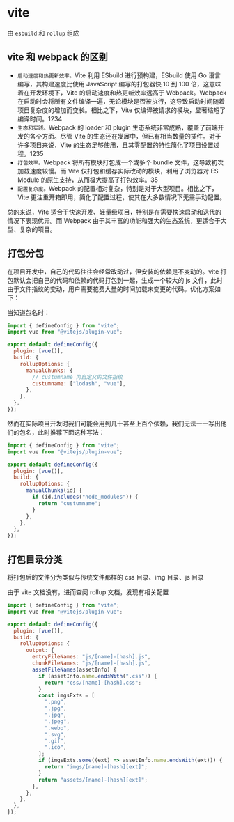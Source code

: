 # vite

由 `esbuild` 和 `rollup` 组成

## vite 和 webpack 的区别

- `启动速度和热更新效率。`Vite 利用 ESbuild 进行预构建，ESbuild 使用 Go 语言 编写，其构建速度比使用 JavaScript 编写的打包器快 10 到 100 倍，这意味着在开发环境下，Vite 的启动速度和热更新效率远高于 Webpack。Webpack 在启动时会将所有文件编译一遍，无论模块是否被执行，这导致启动时间随着项目复杂度的增加而变长。相比之下，Vite 仅编译被请求的模块，显著缩短了编译时间。1234
- `生态和实践。`Webpack 的 loader 和 plugin 生态系统非常成熟，覆盖了前端开发的各个方面。尽管 Vite 的生态还在发展中，但已有相当数量的插件。对于许多项目来说，Vite 的生态足够使用，且其零配置的特性简化了项目设置过程。1235
- `打包效率。`Webpack 将所有模块打包成一个或多个 bundle 文件，这导致初次加载速度较慢。而 Vite 仅打包和缓存实际改动的模块，利用了浏览器对 ES Module 的原生支持，从而极大提高了打包效率。35
- `配置复杂度。`Webpack 的配置相对复杂，特别是对于大型项目。相比之下，Vite 更注重开箱即用，简化了配置过程，使其在大多数情况下无需手动配置。

总的来说，Vite 适合于快速开发、轻量级项目，特别是在需要快速启动和迭代的情况下表现优异。而 Webpack 由于其丰富的功能和强大的生态系统，更适合于大型、复杂的项目。

## 打包分包

在项目开发中，自己的代码往往会经常改动过，但安装的依赖是不变动的。vite 打包默认会把自己的代码和依赖的代码打包到一起，生成一个较大的 js 文件，此时由于文件指纹的变动，用户需要花费大量的时间加载未变更的代码。优化方案如下：

当知道包名时：

```js
import { defineConfig } from "vite";
import vue from "@vitejs/plugin-vue";

export default defineConfig({
  plugin: [vue()],
  build: {
    rollupOptions: {
      manualChunks: {
        // custumname 为自定义的文件指纹
        custumname: ["lodash", "vue"],
      },
    },
  },
});
```

然而在实际项目开发时我们可能会用到几十甚至上百个依赖，我们无法一一写出他们的包名，此时推荐下面这种写法：

```js
import { defineConfig } from "vite";
import vue from "@vitejs/plugin-vue";

export default defineConfig({
  plugin: [vue()],
  build: {
    rollupOptions: {
      manualChunks(id) {
        if (id.includes("node_modules")) {
          return "custumname";
        }
      },
    },
  },
});
```

## 打包目录分类

将打包后的文件分为类似与传统文件那样的 css 目录、img 目录、js 目录

由于 vite 文档没有，进而查阅 rollup 文档，发现有相关配置

```js
import { defineConfig } from "vite";
import vue from "@vitejs/plugin-vue";

export default defineConfig({
  plugin: [vue()],
  build: {
    rollupOptions: {
      output: {
        entryFileNames: "js/[name]-[hash].js",
        chunkFileNames: "js/[name]-[hash].js",
        assetFileNames(assetInfo) {
          if (assetInfo.name.endsWith(".css")) {
            return "css/[name]-[hash].css";
          }
          const imgsExts = [
            ".png",
            ".jpg",
            ".jpg",
            ".jpeg",
            ".webp",
            ".svg",
            ".gif",
            ".ico",
          ];
          if (imgsExts.some((ext) => assetInfo.name.endsWith(ext))) {
            return "imgs/[name]-[hash][ext]";
          }
          return "assets/[name]-[hash][ext]";
        },
      },
    },
  },
});
```
